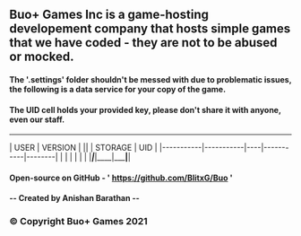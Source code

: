 <README>
 
## Buo+ Games Inc is a game-hosting developement company that hosts simple games that we have coded - they are not to be abused or mocked. 

#### The '.settings' folder shouldn't be messed with due to problematic issues, the following is a data service for your copy of the game. 
#### The UID cell holds your provided key, please don't share it with anyone, even our staff.

___________________________________________________
| 	 USER   |  VERSION  | || |  STORAGE  | 	 UID  |
|-----------|-----------|----|-----------|--------|
|  <name>   | <version> |    | <storage> |  <uid> | 
|___________|___________|____|___________|________|  


#### Open-source on GitHub - ' https://github.com/BlitxG/Buo '
#### -- Created by Anishan Barathan --




### © Copyright Buo+ Games 2021
